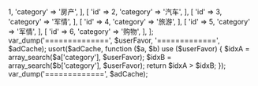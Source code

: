 <?php
/**
 * Created by PhpStorm.
 * User: nwqian
 * Date: 16-1-4
 * Time: 下午1:18
 */

$userFavor = ['军情', '汽车', '理财', '房产', '生活', '购物', '视频', '旅游'];
$adCache = [
    [
        'id' => 1,
        'category' => '房产',
    ],
    [
        'id' => 2,
        'category' => '汽车',
    ],
    [
        'id' => 3,
        'category' => '军情',
    ],
    [
        'id' => 4,
        'category' => '旅游',
    ],
    [
        'id' => 5,
        'category' => '军情',
    ],
    [
        'id' => 6,
        'category' => '购物',
    ],
];
var_dump('==============', $userFavor, '=============', $adCache);
usort($adCache, function ($a, $b) use ($userFavor) {
    $idxA = array_search($a['category'], $userFavor);
    $idxB = array_search($b['category'], $userFavor);
    return $idxA > $idxB;
});
var_dump('=============', $adCache);
